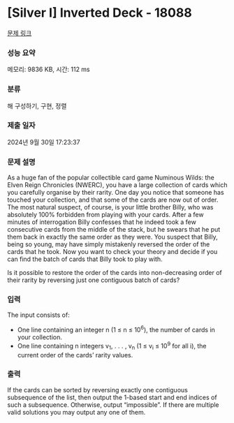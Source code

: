 # [Silver I] Inverted Deck - 18088 

[문제 링크](https://www.acmicpc.net/problem/18088) 

### 성능 요약

메모리: 9836 KB, 시간: 112 ms

### 분류

해 구성하기, 구현, 정렬

### 제출 일자

2024년 9월 30일 17:23:37

### 문제 설명

<p>As a huge fan of the popular collectible card game Numinous Wilds: the Elven Reign Chronicles (NWERC), you have a large collection of cards which you carefully organise by their rarity. One day you notice that someone has touched your collection, and that some of the cards are now out of order. The most natural suspect, of course, is your little brother Billy, who was absolutely 100% forbidden from playing with your cards. After a few minutes of interrogation Billy confesses that he indeed took a few consecutive cards from the middle of the stack, but he swears that he put them back in exactly the same order as they were. You suspect that Billy, being so young, may have simply mistakenly reversed the order of the cards that he took. Now you want to check your theory and decide if you can find the batch of cards that Billy took to play with.</p>

<p>Is it possible to restore the order of the cards into non-decreasing order of their rarity by reversing just one contiguous batch of cards?</p>

### 입력 

 <p>The input consists of:</p>

<ul>
	<li>One line containing an integer n (1 ≤ n ≤ 10<sup>6</sup>), the number of cards in your collection.</li>
	<li>One line containing n integers v<sub>1</sub>, . . . , v<sub>n</sub> (1 ≤ v<sub>i</sub> ≤ 10<sup>9</sup> for all i), the current order of the cards’ rarity values.</li>
</ul>

### 출력 

 <p>If the cards can be sorted by reversing exactly one contiguous subsequence of the list, then output the 1-based start and end indices of such a subsequence. Otherwise, output “impossible”. If there are multiple valid solutions you may output any one of them.</p>

